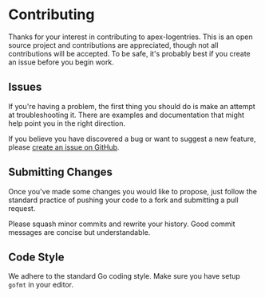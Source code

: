 # Contributing
Thanks for your interest in contributing to apex-logentries. This is an open source project and contributions are appreciated, though not all contributions will be accepted. To be safe, it's probably best if you create an issue before you begin work.

## Issues
If you're having a problem, the first thing you should do is make an attempt at troubleshooting it. There are examples and documentation that might help point you in the right direction.

If you believe you have discovered a bug or want to suggest a new feature, please [create an issue on GitHub](https://github.com/Benzinga/apex-logentries/issues/new).

## Submitting Changes
Once you've made some changes you would like to propose, just follow the standard practice of pushing your code to a fork and submitting a pull request.

Please squash minor commits and rewrite your history. Good commit messages are concise but understandable.

## Code Style
We adhere to the standard Go coding style. Make sure you have setup `gofmt` in your editor.
